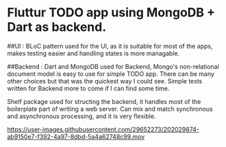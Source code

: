 # Fluttur TODO app using MongoDB + Dart as backend.



##UI : 
BLoC pattern used for the UI, as it is suitable for most of the apps, makes testing easier and handling states is more managable.

##Backend : 
Dart and MongoDB used for Backend, Mongo's non-relational document model is easy to use for simple TODO app. There can be many other choices but that was the quickest way I could see. Simple tests written for Backend more to come if I can find some time.

Shelf package used for structing the backend, it handles most of the boilerplate part of writing a web server. Can mix and match synchronous and asynchronous processing, and it is very flexible.


https://user-images.githubusercontent.com/29652273/202029874-ab9150e7-f392-4a97-8dbd-5a4a62748c99.mov

